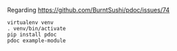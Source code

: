 Regarding https://github.com/BurntSushi/pdoc/issues/74

    virtualenv venv
    . venv/bin/activate
    pip install pdoc
    pdoc example-module
